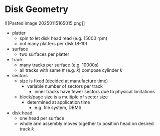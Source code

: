 # Disk Geometry
![[Pasted image 20250115165015.png]]
- platter
	- spin to let disk head read (e.g. 15000 rpm)
	- not many platters per disk (8-10)
- surface
	- two surfaces per platter
- track
	- many tracks per surface (e.g. 10000s)
	- all tracks with same # (e.g. $k$) compose cylinder $k$
- sectors
	- size is fixed (decided at manufacture time)
		- variable number of sectors per track 
			- inner tracks have fewer sectors due to physical limitations
	- block/page size is a multiple of sector size
		- determined at application time
			- e.g. file system, DBMS
- disk head
	- one head per surface
	- whole arm assembly moves together to position head on desired track $k$
